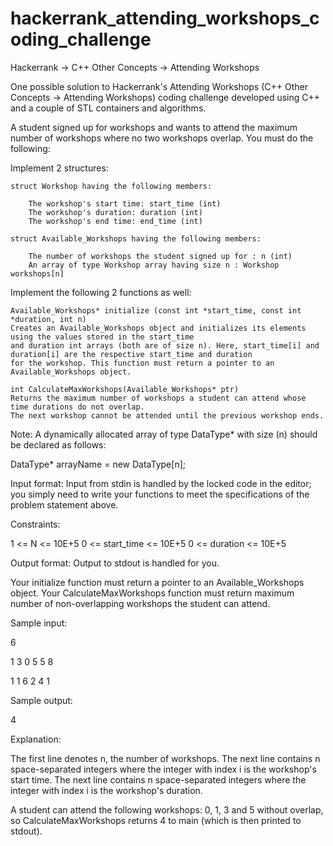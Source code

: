 # hackerrank_attending_workshops_coding_challenge

Hackerrank -> C++ Other Concepts -> Attending Workshops

One possible solution to Hackerrank's Attending Workshops (C++ Other Concepts -> Attending Workshops) coding challenge 
developed using C++ and a couple of STL containers and algorithms.

A student signed up for workshops and wants to attend the maximum number of workshops where no two workshops overlap. You must do the following:

Implement 2 structures:

    struct Workshop having the following members:
        
        The workshop's start time: start_time (int)
        The workshop's duration: duration (int)
        The workshop's end time: end_time (int)

    struct Available_Workshops having the following members:
    
        The number of workshops the student signed up for : n (int)
        An array of type Workshop array having size n : Workshop workshops[n]

Implement the following 2 functions as well:

    Available_Workshops* initialize (const int *start_time, const int *duration, int n)
    Creates an Available_Workshops object and initializes its elements using the values stored in the start_time 
    and duration int arrays (both are of size n). Here, start_time[i] and duration[i] are the respective start_time and duration 
    for the workshop. This function must return a pointer to an Available_Workshops object.

    int CalculateMaxWorkshops(Available_Workshops* ptr)
    Returns the maximum number of workshops a student can attend whose time durations do not overlap. 
    The next workshop cannot be attended until the previous workshop ends.

Note: A dynamically allocated array of type DataType* with size (n) should be declared as follows:

DataType* arrayName = new DataType[n];

Input format:
Input from stdin is handled by the locked code in the editor; you simply need to write your functions to meet the specifications of the problem statement above.

Constraints:

1 <= N <= 10E+5
0 <= start_time <= 10E+5
0 <= duration <= 10E+5

Output format:
Output to stdout is handled for you.

Your initialize function must return a pointer to an Available_Workshops object.
Your CalculateMaxWorkshops function must return maximum number of non-overlapping workshops the student can attend.

Sample input:

6

1 3 0 5 5 8

1 1 6 2 4 1

Sample output:

4

Explanation:

The first line denotes n, the number of workshops.
The next line contains n space-separated integers where the integer with index i is the workshop's start time.
The next line contains n space-separated integers where the integer with index i is the workshop's duration.

A student can attend the following workshops: 0, 1, 3 and 5 without overlap, so CalculateMaxWorkshops returns 4 to main 
(which is then printed to stdout).
